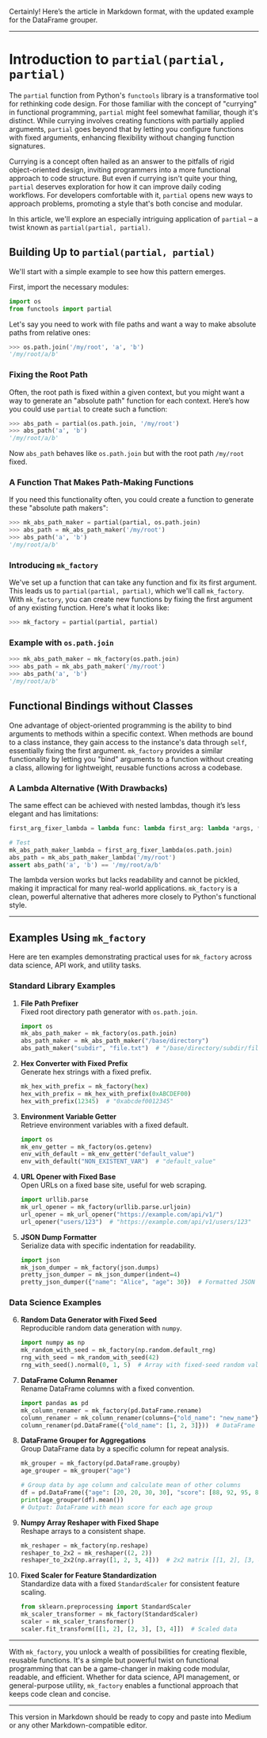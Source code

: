 Certainly! Here’s the article in Markdown format, with the updated example for the DataFrame grouper.

---

# Introduction to `partial(partial, partial)`

The `partial` function from Python's `functools` library is a transformative tool for rethinking code design. For those familiar with the concept of "currying" in functional programming, `partial` might feel somewhat familiar, though it's distinct. While currying involves creating functions with partially applied arguments, `partial` goes beyond that by letting you configure functions with fixed arguments, enhancing flexibility without changing function signatures.

Currying is a concept often hailed as an answer to the pitfalls of rigid object-oriented design, inviting programmers into a more functional approach to code structure. But even if currying isn't quite your thing, `partial` deserves exploration for how it can improve daily coding workflows. For developers comfortable with it, `partial` opens new ways to approach problems, promoting a style that's both concise and modular.

In this article, we'll explore an especially intriguing application of `partial` – a twist known as `partial(partial, partial)`.

## Building Up to `partial(partial, partial)`

We'll start with a simple example to see how this pattern emerges.

First, import the necessary modules:

```python
import os
from functools import partial
```

Let's say you need to work with file paths and want a way to make absolute paths from relative ones:

```python
>>> os.path.join('/my/root', 'a', 'b')
'/my/root/a/b'
```

### Fixing the Root Path

Often, the root path is fixed within a given context, but you might want a way to generate an "absolute path" function for each context. Here’s how you could use `partial` to create such a function:

```python
>>> abs_path = partial(os.path.join, '/my/root')
>>> abs_path('a', 'b')
'/my/root/a/b'
```

Now `abs_path` behaves like `os.path.join` but with the root path `/my/root` fixed.

### A Function That Makes Path-Making Functions

If you need this functionality often, you could create a function to generate these "absolute path makers":

```python
>>> mk_abs_path_maker = partial(partial, os.path.join)
>>> abs_path = mk_abs_path_maker('/my/root')
>>> abs_path('a', 'b')
'/my/root/a/b'
```

### Introducing `mk_factory`

We've set up a function that can take any function and fix its first argument. This leads us to `partial(partial, partial)`, which we'll call `mk_factory`. With `mk_factory`, you can create new functions by fixing the first argument of any existing function. Here's what it looks like:

```python
>>> mk_factory = partial(partial, partial)
```

### Example with `os.path.join`

```python
>>> mk_abs_path_maker = mk_factory(os.path.join)
>>> abs_path = mk_abs_path_maker('/my/root')
>>> abs_path('a', 'b')
'/my/root/a/b'
```

## Functional Bindings without Classes

One advantage of object-oriented programming is the ability to bind arguments to methods within a specific context. When methods are bound to a class instance, they gain access to the instance's data through `self`, essentially fixing the first argument. `mk_factory` provides a similar functionality by letting you "bind" arguments to a function without creating a class, allowing for lightweight, reusable functions across a codebase.

### A Lambda Alternative (With Drawbacks)

The same effect can be achieved with nested lambdas, though it’s less elegant and has limitations:

```python
first_arg_fixer_lambda = lambda func: lambda first_arg: lambda *args, **kwargs: func(first_arg, *args, **kwargs)

# Test
mk_abs_path_maker_lambda = first_arg_fixer_lambda(os.path.join)
abs_path = mk_abs_path_maker_lambda('/my/root')
assert abs_path('a', 'b') == '/my/root/a/b'
```

The lambda version works but lacks readability and cannot be pickled, making it impractical for many real-world applications. `mk_factory` is a clean, powerful alternative that adheres more closely to Python's functional style.

---

## Examples Using `mk_factory`

Here are ten examples demonstrating practical uses for `mk_factory` across data science, API work, and utility tasks. 

### Standard Library Examples

1. **File Path Prefixer**  
   Fixed root directory path generator with `os.path.join`.

   ```python
   import os
   mk_abs_path_maker = mk_factory(os.path.join)
   abs_path_maker = mk_abs_path_maker("/base/directory")
   abs_path_maker("subdir", "file.txt")  # "/base/directory/subdir/file.txt"
   ```

2. **Hex Converter with Fixed Prefix**  
   Generate hex strings with a fixed prefix.

   ```python
   mk_hex_with_prefix = mk_factory(hex)
   hex_with_prefix = mk_hex_with_prefix(0xABCDEF00)
   hex_with_prefix(12345)  # "0xabcdef0012345"
   ```

3. **Environment Variable Getter**  
   Retrieve environment variables with a fixed default.

   ```python
   import os
   mk_env_getter = mk_factory(os.getenv)
   env_with_default = mk_env_getter("default_value")
   env_with_default("NON_EXISTENT_VAR")  # "default_value"
   ```

4. **URL Opener with Fixed Base**  
   Open URLs on a fixed base site, useful for web scraping.

   ```python
   import urllib.parse
   mk_url_opener = mk_factory(urllib.parse.urljoin)
   url_opener = mk_url_opener("https://example.com/api/v1/")
   url_opener("users/123")  # "https://example.com/api/v1/users/123"
   ```

5. **JSON Dump Formatter**  
   Serialize data with specific indentation for readability.

   ```python
   import json
   mk_json_dumper = mk_factory(json.dumps)
   pretty_json_dumper = mk_json_dumper(indent=4)
   pretty_json_dumper({"name": "Alice", "age": 30})  # Formatted JSON string
   ```

### Data Science Examples

6. **Random Data Generator with Fixed Seed**  
   Reproducible random data generation with `numpy`.

   ```python
   import numpy as np
   mk_random_with_seed = mk_factory(np.random.default_rng)
   rng_with_seed = mk_random_with_seed(42)
   rng_with_seed().normal(0, 1, 5)  # Array with fixed-seed random values
   ```

7. **DataFrame Column Renamer**  
   Rename DataFrame columns with a fixed convention.

   ```python
   import pandas as pd
   mk_column_renamer = mk_factory(pd.DataFrame.rename)
   column_renamer = mk_column_renamer(columns={"old_name": "new_name"})
   column_renamer(pd.DataFrame({"old_name": [1, 2, 3]}))  # DataFrame with renamed column
   ```

8. **DataFrame Grouper for Aggregations**  
   Group DataFrame data by a specific column for repeat analysis.

   ```python
   mk_grouper = mk_factory(pd.DataFrame.groupby)
   age_grouper = mk_grouper("age")

   # Group data by age column and calculate mean of other columns
   df = pd.DataFrame({"age": [20, 20, 30, 30], "score": [88, 92, 95, 85]})
   print(age_grouper(df).mean())
   # Output: DataFrame with mean score for each age group
   ```

9. **Numpy Array Reshaper with Fixed Shape**  
   Reshape arrays to a consistent shape.

   ```python
   mk_reshaper = mk_factory(np.reshape)
   reshaper_to_2x2 = mk_reshaper((2, 2))
   reshaper_to_2x2(np.array([1, 2, 3, 4]))  # 2x2 matrix [[1, 2], [3, 4]]
   ```

10. **Fixed Scaler for Feature Standardization**  
    Standardize data with a fixed `StandardScaler` for consistent feature scaling.

    ```python
    from sklearn.preprocessing import StandardScaler
    mk_scaler_transformer = mk_factory(StandardScaler)
    scaler = mk_scaler_transformer()
    scaler.fit_transform([[1, 2], [2, 3], [3, 4]])  # Scaled data
    ```

---

With `mk_factory`, you unlock a wealth of possibilities for creating flexible, reusable functions. It's a simple but powerful twist on functional programming that can be a game-changer in making code modular, readable, and efficient. Whether for data science, API management, or general-purpose utility, `mk_factory` enables a functional approach that keeps code clean and concise.

---

This version in Markdown should be ready to copy and paste into Medium or any other Markdown-compatible editor.
